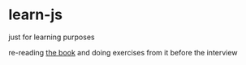 # learn-js
just for learning purposes

re-reading [the book](https://learn.javascript.ru) and doing exercises from it before the interview
